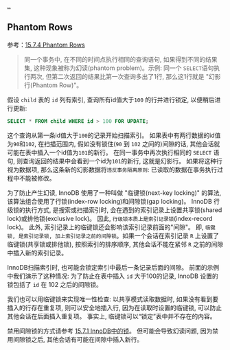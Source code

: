 [..](./../../middleware/index.md)

## Phantom Rows
参考：[15.7.4 Phantom Rows](https://dev.mysql.com/doc/refman/8.0/en/innodb-next-key-locking.html)

> 同一个事务中, 在不同的时间点执行相同的查询语句, 如果得到不同的结果集, 这种现象被称为幻读(phantom problem)。示例: 同一个 `SELECT`语句执行两次, 但第二次返回的结果比第一次查询多出了1行, 那么这1行就是 "幻影行(Phantom Row)"。

假设 `child` 表的 `id` 列有索引, 查询所有id值大于`100` 的行并进行锁定, 以便稍后进行更新:

```sql
SELECT * FROM child WHERE id > 100 FOR UPDATE;
```

这个查询从第一条id值大于`100`的记录开始扫描索引。 如果表中有两行数据的id值为`90`和`102`, 在扫描范围内, 假如没有锁住(`90` 到 `102` 之间的)间隙的话, 其他会话就可能在表中插入一个id值为`101`的新行。 在同一事务中再次执行相同的 `SELECT` 语句, 则查询返回的结果中会看到一个id为`101`的新行, 这就是幻影行。 如果将这种行视为数据项, 那么这条新的幻影数据将`违反事务隔离原则`: 已读取的数据在事务执行过程中不能被修改。

为了防止产生幻读, InnoDB 使用了一种叫做 "临键锁(next-key locking)" 的算法, 该算法组合使用了行锁(index-row locking)和间隙锁(gap locking)。 InnoDB 行级锁的执行方式, 是搜索或扫描索引时, 会在遇到的索引记录上设置共享锁(shared lock)或排他锁(exclusive lock)。 因此, `行级锁本质上是索引记录锁`(index-record lock)。 此外, 索引记录上的临键锁还会影响该索引记录前面的"间隙"。 即, `临键锁, 是索引记录锁, 加上索引记录之前的间隙锁`。如果一个会话在索引记录 `R` 上设置了临键锁(共享锁或排他锁), 按照索引的排序顺序, 其他会话不能在紧邻 `R` 之前的间隙中插入新的索引记录。

InnoDB扫描索引时, 也可能会锁定索引中最后一条记录后面的间隙。 前面的示例中我们演示了这种情况: 为了防止在表中插入 `id` 大于100的记录, InnoDB 设置的锁包括了 `id` 在 102 之后的间隙锁。

我们也可以用临键锁来实现唯一性检查: 以共享模式读取数据时, 如果没有看到要插入的行存在重复项, 则可以安全地插入行, 因为在读取时设置的临键锁, 可以防止其他会话在后面插入重复项。 事实上, 临键锁可以“锁定”表中并不存在的内容。

禁用间隙锁的方式请参考 [15.7.1 InnoDB中的锁](./15.7.1-InnoDB-Locking.md)。 但可能会导致幻读问题, 因为禁用间隙锁之后, 其他会话有可能在间隙中插入新行。